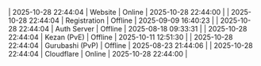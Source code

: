 | 2025-10-28 22:44:04 | Website | Online | 2025-10-28 22:44:00 |
| 2025-10-28 22:44:04 | Registration | Offline | 2025-09-09 16:40:23 |
| 2025-10-28 22:44:04 | Auth Server | Offline | 2025-08-18 09:33:31 |
| 2025-10-28 22:44:04 | Kezan (PvE) | Offline | 2025-10-11 12:51:30 |
| 2025-10-28 22:44:04 | Gurubashi (PvP) | Offline | 2025-08-23 21:44:06 |
| 2025-10-28 22:44:04 | Cloudflare | Online | 2025-10-28 22:44:00 |
